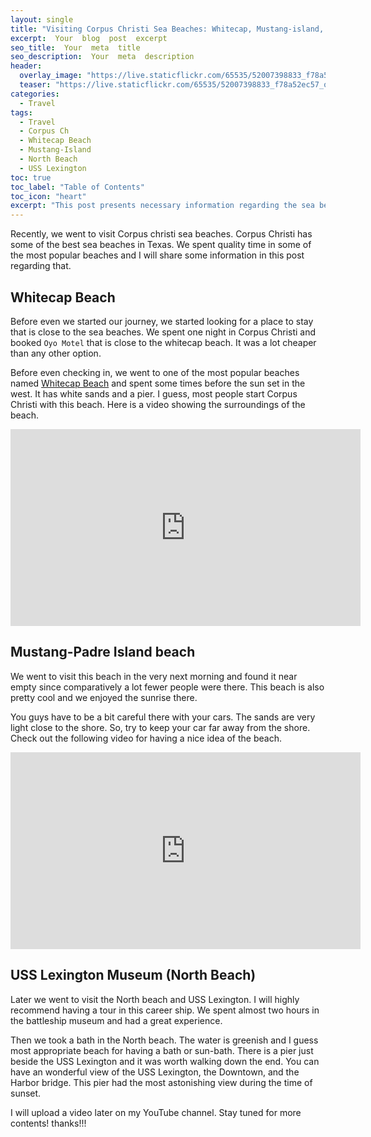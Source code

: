 ```yaml
---
layout: single
title: "Visiting Corpus Christi Sea Beaches: Whitecap, Mustang-island, and North Beach"
excerpt:  Your  blog  post  excerpt  
seo_title:  Your  meta  title  
seo_description:  Your  meta  description
header:
  overlay_image: "https://live.staticflickr.com/65535/52007398833_f78a52ec57_o.png"
  teaser: "https://live.staticflickr.com/65535/52007398833_f78a52ec57_o.png"
categories:
  - Travel
tags:
  - Travel
  - Corpus Ch
  - Whitecap Beach
  - Mustang-Island
  - North Beach
  - USS Lexington
toc: true
toc_label: "Table of Contents"
toc_icon: "heart"
excerpt: "This post presents necessary information regarding the sea beaches to visit in Corpus Christi. I also included some aerial shots of the popular beaches."
---
```




Recently, we went to visit Corpus christi sea beaches. Corpus Christi has some of the best sea beaches in Texas. We spent quality time in some of the most popular beaches and I will share some information in this post regarding that.



## Whitecap Beach
Before even we started our journey, we started looking for a place to stay that is close to the sea beaches. We spent one night in Corpus Christi and booked `Oyo Motel` that is close to the whitecap beach.  It was a lot cheaper than any other option. 

Before even checking in, we went to one of the most popular beaches named [Whitecap Beach](https://www.visitcorpuschristi.com/beaches/locations/whitecap-beach/) and spent some times before the sun set in the west. It has white sands and a pier. I guess, most people start Corpus Christi with this beach. Here is a video showing the surroundings of the beach.

<iframe src="https://www.youtube.com/embed/iElT-KnUoZs" width="560" height="315" frameborder="0"> </iframe>
<br/>

## Mustang-Padre Island beach
We went to visit this beach in the very next morning and found it near empty since comparatively a lot fewer people were there. This beach is also pretty cool and we enjoyed the sunrise there.

You guys have to be a bit careful there with your cars. The sands are very light close to the shore. So, try to keep your car far away from the shore. Check out the following video for having a nice idea of the beach.

<iframe src="https://www.youtube.com/embed/ilx0HZIZLq8" width="560" height="315" frameborder="0"> </iframe>
<br/>


## USS Lexington Museum (North Beach)
Later we went to visit the North beach and USS Lexington. I will highly recommend having a tour in this career ship. We spent almost two hours in the battleship museum and had a great experience. 

Then we took a bath in the North beach. The water is greenish and I guess most appropriate beach for having a bath or sun-bath. There is a pier just beside the USS Lexington and it was worth walking down the end. You can have an wonderful view of the USS Lexington, the Downtown, and the Harbor bridge. This pier had the most astonishing view during the time of sunset.

I will upload a video later on my YouTube channel. Stay tuned for more contents! thanks!!!
<!--stackedit_data:
eyJoaXN0b3J5IjpbMTMxOTc1MzkwOF19
-->